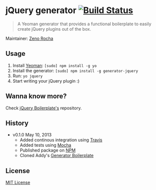 # jQuery generator [![Build Status](https://secure.travis-ci.org/zenorocha/generator-jquery.png?branch=master)](https://travis-ci.org/zenorocha/generator-jquery)

> A Yeoman generator that provides a functional boilerplate to easily create jQuery plugins out of the box.

Maintainer: [Zeno Rocha](https://github.com/zenorocha)

## Usage

1. Install [Yeoman](https://github.com/yeoman/yo): `[sudo] npm install -g yo`
2. Install the generator: `[sudo] npm install -g generator-jquery`
3. Run: `yo jquery`
4. Start writing your jQuery plugin :)

## Wanna know more?

Check [jQuery Boilerplate's](http://github.com/jquery-boilerplate/boilerplate) repository.

## History

* v0.1.0 May 10, 2013
	* Added continous integration using [Travis](https://travis-ci.org/)
	* Added tests using [Mocha](http://visionmedia.github.io/mocha/)
	* Published package on [NPM](https://npmjs.org/package/generator-jquery)
	* Cloned Addy's [Generator Boilerplate](https://github.com/addyosmani/generator-boilerplate)

## License

[MIT License](http://zenorocha.mit-license.org/)
